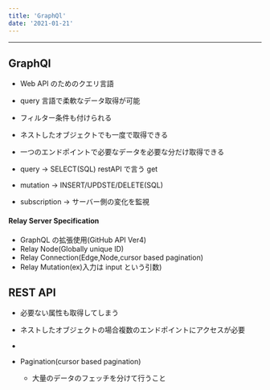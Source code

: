 ```yaml
---
title: 'GraphQl'
date: '2021-01-21'
---
```


---

## GraphQl

- Web API のためのクエリ言語
- query 言語で柔軟なデータ取得が可能
- フィルター条件も付けられる
- ネストしたオブジェクトでも一度で取得できる
- 一つのエンドポイントで必要なデータを必要な分だけ取得できる

- query → SELECT(SQL) restAPI で言う get
- mutation → INSERT/UPDSTE/DELETE(SQL)
- subscription → サーバー側の変化を監視

#### Relay Server Specification

- GraphQL の拡張使用(GitHub API Ver4)
- Relay Node(Globally unique ID)
- Relay Connection(Edge,Node,cursor based pagination)
- Relay Mutation(ex)入力は input という引数)

## REST API

- 必要ない属性も取得してしまう
- ネストしたオブジェクトの場合複数のエンドポイントにアクセスが必要
-

- Pagination(cursor based pagination)
  - 大量のデータのフェッチを分けて行うこと
